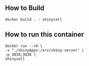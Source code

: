 ## How to Build 
```
docker build . - shinycell
```
## How to run this container
```
docker run --rm \
-v "./shinyApps:/srv/shiny-server" \ 
-p 3838:3838 \
shinycell